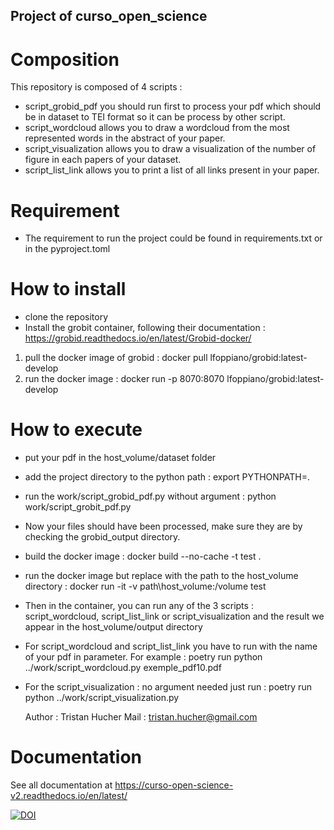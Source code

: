 ## Project of curso_open_science
# Composition
This repository is composed of 4 scripts :
- script_grobid_pdf you should run first to process your pdf which should be in dataset to TEI format so it can be process by other script.
- script_wordcloud allows you to draw a wordcloud from the most represented words in the abstract of your paper.
- script_visualization allows you to draw a visualization of the number of figure in each papers of your dataset.
- script_list_link allows you to print a list of all links present in your paper.

# Requirement 
- The requirement to run the project could be found in requirements.txt or in the pyproject.toml

# How to install 
- clone the repository 
- Install the grobit container, following their documentation : https://grobid.readthedocs.io/en/latest/Grobid-docker/
1) pull the docker image of grobid :  docker pull lfoppiano/grobid:latest-develop
2) run the docker image : docker run -p 8070:8070 lfoppiano/grobid:latest-develop


# How to execute
- put your pdf in the host_volume/dataset folder
- add the project directory to the python path : export PYTHONPATH=.
- run the work/script_grobid_pdf.py without argument : python work/script_grobit_pdf.py
- Now your files should have been processed, make sure they are by checking the grobid_output directory.
- build the docker image :  docker build --no-cache -t test .
- run the docker image but replace with the path to the host_volume directory : docker run -it -v path\host_volume:/volume test
- Then in the container, you can run any of the 3 scripts : script_wordcloud, script_list_link or script_visualization and the result we appear in the host_volume/output directory
- For script_wordcloud and script_list_link you have to run with the name of your pdf in parameter. For example : poetry run python ../work/script_wordcloud.py exemple_pdf10.pdf
- For the script_visualization : no argument needed just run : poetry run python ../work/script_visualization.py

  Author : Tristan Hucher
  Mail : tristan.hucher@gmail.com

# Documentation

See all documentation at https://curso-open-science-v2.readthedocs.io/en/latest/

[![DOI](https://zenodo.org/badge/753142842.svg)](https://zenodo.org/doi/10.5281/zenodo.10712488)
